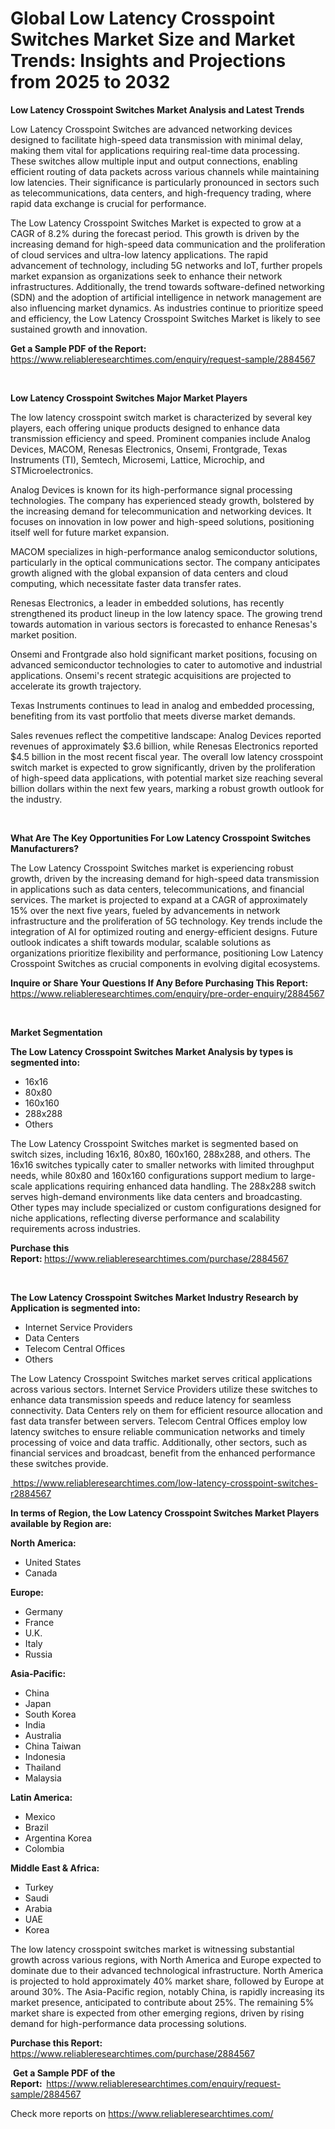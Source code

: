 <p><h1>Global Low Latency Crosspoint Switches Market Size and Market Trends: Insights and Projections from 2025 to 2032</h1></p><p><strong>Low Latency Crosspoint Switches Market Analysis and Latest Trends</strong></p>
<p><p>Low Latency Crosspoint Switches are advanced networking devices designed to facilitate high-speed data transmission with minimal delay, making them vital for applications requiring real-time data processing. These switches allow multiple input and output connections, enabling efficient routing of data packets across various channels while maintaining low latencies. Their significance is particularly pronounced in sectors such as telecommunications, data centers, and high-frequency trading, where rapid data exchange is crucial for performance.</p><p>The Low Latency Crosspoint Switches Market is expected to grow at a CAGR of 8.2% during the forecast period. This growth is driven by the increasing demand for high-speed data communication and the proliferation of cloud services and ultra-low latency applications. The rapid advancement of technology, including 5G networks and IoT, further propels market expansion as organizations seek to enhance their network infrastructures. Additionally, the trend towards software-defined networking (SDN) and the adoption of artificial intelligence in network management are also influencing market dynamics. As industries continue to prioritize speed and efficiency, the Low Latency Crosspoint Switches Market is likely to see sustained growth and innovation.</p></p>
<p><strong>Get a Sample PDF of the Report:&nbsp;</strong> <a href="https://www.reliableresearchtimes.com/enquiry/request-sample/2884567?utm_campaign=3184&utm_medium=2&utm_source=Github&utm_content=ia&utm_term=13032025&utm_id=low-latency-crosspoint-switches">https://www.reliableresearchtimes.com/enquiry/request-sample/2884567</a></p>
<p>&nbsp;</p>
<p><strong>Low Latency Crosspoint Switches Major Market Players</strong></p>
<p><p>The low latency crosspoint switch market is characterized by several key players, each offering unique products designed to enhance data transmission efficiency and speed. Prominent companies include Analog Devices, MACOM, Renesas Electronics, Onsemi, Frontgrade, Texas Instruments (TI), Semtech, Microsemi, Lattice, Microchip, and STMicroelectronics.</p><p>Analog Devices is known for its high-performance signal processing technologies. The company has experienced steady growth, bolstered by the increasing demand for telecommunication and networking devices. It focuses on innovation in low power and high-speed solutions, positioning itself well for future market expansion.</p><p>MACOM specializes in high-performance analog semiconductor solutions, particularly in the optical communications sector. The company anticipates growth aligned with the global expansion of data centers and cloud computing, which necessitate faster data transfer rates.</p><p>Renesas Electronics, a leader in embedded solutions, has recently strengthened its product lineup in the low latency space. The growing trend towards automation in various sectors is forecasted to enhance Renesas's market position.</p><p>Onsemi and Frontgrade also hold significant market positions, focusing on advanced semiconductor technologies to cater to automotive and industrial applications. Onsemi's recent strategic acquisitions are projected to accelerate its growth trajectory.</p><p>Texas Instruments continues to lead in analog and embedded processing, benefiting from its vast portfolio that meets diverse market demands. </p><p>Sales revenues reflect the competitive landscape: Analog Devices reported revenues of approximately $3.6 billion, while Renesas Electronics reported $4.5 billion in the most recent fiscal year. The overall low latency crosspoint switch market is expected to grow significantly, driven by the proliferation of high-speed data applications, with potential market size reaching several billion dollars within the next few years, marking a robust growth outlook for the industry.</p></p>
<p>&nbsp;</p>
<p><strong>What Are The Key Opportunities For Low Latency Crosspoint Switches Manufacturers?</strong></p>
<p><p>The Low Latency Crosspoint Switches market is experiencing robust growth, driven by the increasing demand for high-speed data transmission in applications such as data centers, telecommunications, and financial services. The market is projected to expand at a CAGR of approximately 15% over the next five years, fueled by advancements in network infrastructure and the proliferation of 5G technology. Key trends include the integration of AI for optimized routing and energy-efficient designs. Future outlook indicates a shift towards modular, scalable solutions as organizations prioritize flexibility and performance, positioning Low Latency Crosspoint Switches as crucial components in evolving digital ecosystems.</p></p>
<p><strong>Inquire or Share Your Questions If Any Before Purchasing This Report:</strong> <a href="https://www.reliableresearchtimes.com/enquiry/pre-order-enquiry/2884567?utm_campaign=3184&utm_medium=2&utm_source=Github&utm_content=ia&utm_term=13032025&utm_id=low-latency-crosspoint-switches">https://www.reliableresearchtimes.com/enquiry/pre-order-enquiry/2884567</a></p>
<p>&nbsp;</p>
<p><strong>Market Segmentation</strong></p>
<p><strong>The Low Latency Crosspoint Switches Market Analysis by types is segmented into:</strong></p>
<p><ul><li>16x16</li><li>80x80</li><li>160x160</li><li>288x288</li><li>Others</li></ul></p>
<p><p>The Low Latency Crosspoint Switches market is segmented based on switch sizes, including 16x16, 80x80, 160x160, 288x288, and others. The 16x16 switches typically cater to smaller networks with limited throughput needs, while 80x80 and 160x160 configurations support medium to large-scale applications requiring enhanced data handling. The 288x288 switch serves high-demand environments like data centers and broadcasting. Other types may include specialized or custom configurations designed for niche applications, reflecting diverse performance and scalability requirements across industries.</p></p>
<p><strong>Purchase this Report:&nbsp;</strong><a href="https://www.reliableresearchtimes.com/purchase/2884567?utm_campaign=3184&utm_medium=2&utm_source=Github&utm_content=ia&utm_term=13032025&utm_id=low-latency-crosspoint-switches">https://www.reliableresearchtimes.com/purchase/2884567</a></p>
<p>&nbsp;</p>
<p><strong>The Low Latency Crosspoint Switches Market Industry Research by Application is segmented into:</strong></p>
<p><ul><li>Internet Service Providers</li><li>Data Centers</li><li>Telecom Central Offices</li><li>Others</li></ul></p>
<p><p>The Low Latency Crosspoint Switches market serves critical applications across various sectors. Internet Service Providers utilize these switches to enhance data transmission speeds and reduce latency for seamless connectivity. Data Centers rely on them for efficient resource allocation and fast data transfer between servers. Telecom Central Offices employ low latency switches to ensure reliable communication networks and timely processing of voice and data traffic. Additionally, other sectors, such as financial services and broadcast, benefit from the enhanced performance these switches provide.</p></p>
<p><a href="https://www.reliableresearchtimes.com/low-latency-crosspoint-switches-r2884567?utm_campaign=3184&utm_medium=2&utm_source=Github&utm_content=ia&utm_term=13032025&utm_id=low-latency-crosspoint-switches">&nbsp;https://www.reliableresearchtimes.com/low-latency-crosspoint-switches-r2884567</a></p>
<p><strong>In terms of Region, the Low Latency Crosspoint Switches Market Players available by Region are:</strong></p>
<p>
    <p> <strong> North America: </strong>
        <ul>
            <li>United States</li>
            <li>Canada</li>
        </ul>
        </p> 
    <p> <strong> Europe: </strong>
        <ul>
            <li>Germany</li>
            <li>France</li>
            <li>U.K.</li>
            <li>Italy</li>
            <li>Russia</li>
        </ul>
        </p> 
    <p> <strong> Asia-Pacific: </strong>
        <ul>
            <li>China</li>
            <li>Japan</li>
            <li>South Korea</li>
            <li>India</li>
            <li>Australia</li>
            <li>China Taiwan</li>
            <li>Indonesia</li>
            <li>Thailand</li>
            <li>Malaysia</li>
        </ul>
        </p> 
    <p> <strong> Latin America: </strong>
        <ul>
            <li>Mexico</li>
            <li>Brazil</li>
            <li>Argentina Korea</li>
            <li>Colombia</li>
        </ul>
        </p> 
    <p> <strong> Middle East & Africa: </strong>
        <ul>
            <li>Turkey</li>
            <li>Saudi</li>
            <li>Arabia</li>
            <li>UAE</li>
            <li>Korea</li>
        </ul>
    </p>
    </p>
<p><p>The low latency crosspoint switches market is witnessing substantial growth across various regions, with North America and Europe expected to dominate due to their advanced technological infrastructure. North America is projected to hold approximately 40% market share, followed by Europe at around 30%. The Asia-Pacific region, notably China, is rapidly increasing its market presence, anticipated to contribute about 25%. The remaining 5% market share is expected from other emerging regions, driven by rising demand for high-performance data processing solutions.</p></p>
<p><strong>Purchase this Report: </strong><a href="https://www.reliableresearchtimes.com/purchase/2884567?utm_campaign=3184&utm_medium=2&utm_source=Github&utm_content=ia&utm_term=13032025&utm_id=low-latency-crosspoint-switches">https://www.reliableresearchtimes.com/purchase/2884567</a></p>
<p>&nbsp;<strong>Get a Sample PDF of the Report:&nbsp;&nbsp;</strong><a href="https://www.reliableresearchtimes.com/enquiry/request-sample/2884567?utm_campaign=3184&utm_medium=2&utm_source=Github&utm_content=ia&utm_term=13032025&utm_id=low-latency-crosspoint-switches">https://www.reliableresearchtimes.com/enquiry/request-sample/2884567</a></p>
<p><strong></strong></p>
<p>Check more reports on <a href="https://www.reliableresearchtimes.com/?utm_campaign=3184&utm_medium=2&utm_source=Github&utm_content=ia&utm_term=13032025&utm_id=low-latency-crosspoint-switches">https://www.reliableresearchtimes.com/</a></p>